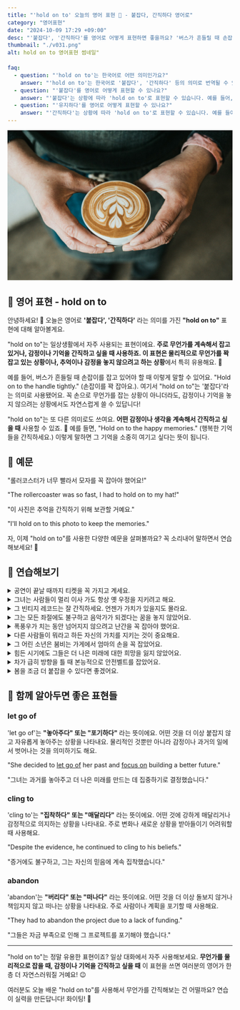 ```yaml
---
title: "'hold on to' 오늘의 영어 표현 🤲 - 붙잡다, 간직하다 영어로"
category: "영어표현"
date: "2024-10-09 17:29 +09:00"
desc: "'붙잡다', '간직하다'를 영어로 어떻게 표현하면 좋을까요? '버스가 흔들릴 때 손잡이를 잡고 있어야 해요.', '이 사진은 추억을 간직하기 위해 보관할 거예요.' 등을 영어로 표현하는 법을 배워봅시다. 다양한 예문을 통해서 연습하고 본인의 표현으로 만들어 보세요."
thumbnail: "./v031.png"
alt: hold on to 영어표현 썸네일"

faq:
  - question: "'hold on to'는 한국어로 어떤 의미인가요?"
    answer: "'hold on to'는 한국어로 '붙잡다', '간직하다' 등의 의미로 번역될 수 있습니다. 물리적으로 무언가를 꽉 잡거나, 감정이나 기억을 간직하려고 할 때 사용합니다."
  - question: "'붙잡다'를 영어로 어떻게 표현할 수 있나요?"
    answer: "'붙잡다'는 상황에 따라 'hold on to'로 표현할 수 있습니다. 예를 들어, '손잡이를 꽉 잡아요'는 'Hold on to the handle tightly'로 말할 수 있습니다."
  - question: "'유지하다'를 영어로 어떻게 표현할 수 있나요?"
    answer: "'간직하다'는 상황에 따라 'hold on to'로 표현할 수 있습니다. 예를 들어, '행복한 기억들을 간직하세요'는 'Hold on to the happy memories'로 말할 수 있습니다."
---
```


![hold on to a coffee](./v031-1.jpg)

## 🌟 영어 표현 - hold on to

안녕하세요! 👋 오늘은 영어로 **'붙잡다', '간직하다'** 라는 의미를 가진 **"hold on to"** 표현에 대해 알아볼게요.

"hold on to"는 일상생활에서 자주 사용되는 표현이에요. **주로 무언가를 계속해서 잡고 있거나, 감정이나 기억을 간직하고 싶을 때 사용하죠. 이 표현은 물리적으로 무언가를 꽉 잡고 있는 상황이나, 추억이나 감정을 놓지 않으려고 하는 상황**에서 특히 유용해요. 👐

예를 들어, 버스가 흔들릴 때 손잡이를 잡고 있어야 할 때 이렇게 말할 수 있어요. "Hold on to the handle tightly." (손잡이를 꽉 잡아요.). 여기서 "hold on to"는 '붙잡다'라는 의미로 사용됐어요. 꼭 손으로 무언가를 잡는 상황이 아니더라도, 감정이나 기억을 놓지 않으려는 상황에서도 자연스럽게 쓸 수 있답니다!

"hold on to"는 또 다른 의미로도 쓰여요. **어떤 감정이나 생각을 계속해서 간직하고 싶을 때** 사용할 수 있죠. 💭 예를 들면, "Hold on to the happy memories." (행복한 기억들을 간직하세요.) 이렇게 말하면 그 기억을 소중히 여기고 싶다는 뜻이 됩니다.

<script async src="https://pagead2.googlesyndication.com/pagead/js/adsbygoogle.js?client=ca-pub-1465612013356152"
     crossorigin="anonymous"></script>
<!-- engple-horizontal-ad -->

<ins class="adsbygoogle"
     style="display:block"
     data-ad-client="ca-pub-1465612013356152"
     data-ad-slot="2106896038"
     data-ad-format="auto"
     data-full-width-responsive="true"></ins>

<script>
     (adsbygoogle = window.adsbygoogle || []).push({});
</script>

## 📖 예문

"롤러코스터가 너무 빨라서 모자를 꼭 잡아야 했어요!"

"The rollercoaster was so fast, I had to hold on to my hat!"

"이 사진은 추억을 간직하기 위해 보관할 거예요."

"I'll hold on to this photo to keep the memories."

자, 이제 "hold on to"를 사용한 다양한 예문을 살펴볼까요? 꼭 소리내어 말하면서 연습해보세요! 🚀

## 💬 연습해보기

<details>
<summary>공연이 끝날 때까지 티켓을 꼭 가지고 계세요.</summary>
<span>Make sure you hold on to your ticket until the end of the show.</span>
</details>

<details>
<summary>그녀는 사람들이 멀리 이사 가도 항상 옛 우정을 지키려고 해요.</summary>
<span>She always tries to hold on to old friendships, even when people move away.</span>
</details>

<details>
<summary>그 빈티지 레코드는 잘 간직하세요. 언젠가 가치가 있을지도 몰라요.</summary>
<span>You should hold on to those vintage records; they might be worth something someday.</span>
</details>

<details>
<summary>그는 모든 좌절에도 불구하고 음악가가 되겠다는 꿈을 놓지 않았어요.</summary>
<span>He held on to his dream of becoming a musician despite all the setbacks.</span>
</details>

<details>
<summary>폭풍우가 치는 동안 넘어지지 않으려고 난간을 꼭 잡아야 했어요.</summary>
<span>During the storm, I had to hold on to the railing to keep from falling.</span>
</details>

<details>
<summary>다른 사람들이 뭐라고 하든 자신의 가치를 지키는 것이 중요해요.</summary>
<span>It's important to hold on to your values, <a href="/blog/in-english/229.no-matter-what/">no matter what</a> others say.</span>
</details>

<details>
<summary>그 어린 소년은 붐비는 가게에서 엄마의 손을 꼭 잡았어요.</summary>
<span>The little boy held on to his mom's hand tightly in the crowded store.</span>
</details>

<details>
<summary>힘든 시기에도 그들은 더 나은 미래에 대한 희망을 잃지 않았어요.</summary>
<span>Even in <a href="/blog/in-english/183.tough/">tough</a> times, they <a href="/blog/in-english/175.manage-to/">managed to</a> hold on to their hope for a better future.</span>
</details>

<details>
<summary>차가 급히 방향을 틀 때 본능적으로 안전벨트를 잡았어요.</summary>
<span>As the car swerved, I instinctively held on to the seatbelt.</span>
</details>

<details>
<summary>봄을 조금 더 붙잡을 수 있다면 좋겠어요.</summary>
<span>If I could hold on to spring just a little bit longer, I would.</span>
</details>

## 🤝 함께 알아두면 좋은 표현들

### let go of

'let go of'는 **"놓아주다" 또는 "포기하다"** 라는 뜻이에요. 어떤 것을 더 이상 붙잡지 않고 자유롭게 놓아주는 상황을 나타내요. 물리적인 것뿐만 아니라 감정이나 과거의 일에서 벗어나는 것을 의미하기도 해요.

"She decided to [let go of](/blog/in-english/013.let-go-if/) her past and [focus on](/blog/in-english/186.focus-on/) building a better future."

"그녀는 과거를 놓아주고 더 나은 미래를 만드는 데 집중하기로 결정했습니다."

### cling to

'cling to'는 **"집착하다" 또는 "매달리다"** 라는 뜻이에요. 어떤 것에 강하게 매달리거나 감정적으로 의지하는 상황을 나타내요. 주로 변화나 새로운 상황을 받아들이기 어려워할 때 사용해요.

"Despite the evidence, he continued to cling to his beliefs."

"증거에도 불구하고, 그는 자신의 믿음에 계속 집착했습니다."

### abandon

'abandon'는 **"버리다" 또는 "떠나다"** 라는 뜻이에요. 어떤 것을 더 이상 돌보지 않거나 책임지지 않고 떠나는 상황을 나타내요. 주로 사람이나 계획을 포기할 때 사용해요.

"They had to abandon the project due to a lack of funding."

"그들은 자금 부족으로 인해 그 프로젝트를 포기해야 했습니다."

---

"hold on to"는 정말 유용한 표현이죠? 일상 대화에서 자주 사용해보세요. **무언가를 물리적으로 잡을 때, 감정이나 기억을 간직하고 싶을 때** 이 표현을 쓰면 여러분의 영어가 한층 더 자연스러워질 거예요! 😉

여러분도 오늘 배운 "hold on to"를 사용해서 무언가를 간직해보는 건 어떨까요? 연습이 실력을 만든답니다! 화이팅! 💪
